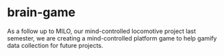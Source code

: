 # brain-game

As a follow up to MILO, our mind-controlled locomotive project last semester, we are creating a mind-controlled platform game to help gamify data collection for future projects.


